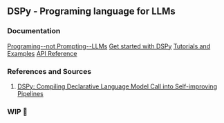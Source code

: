 ## DSPy - Programing language for LLMs

### Documentation
 [Programing--not Prompting--LLMs](https://dspy-docs.vercel.app/)
 [Get started with DSPy](https://dspy-docs.vercel.app/docs/intro)
 [Tutorials and Examples](https://dspy-docs.vercel.app/docs/category/tutorials)
 [API Reference](https://dspy-docs.vercel.app/api/intro)

 ### References and Sources

 1. [DSPy: Compiling Declarative Language
Model Call into Self-improving Pipelines](https://arxiv.org/pdf/2310.03714)


### WIP 🚧
